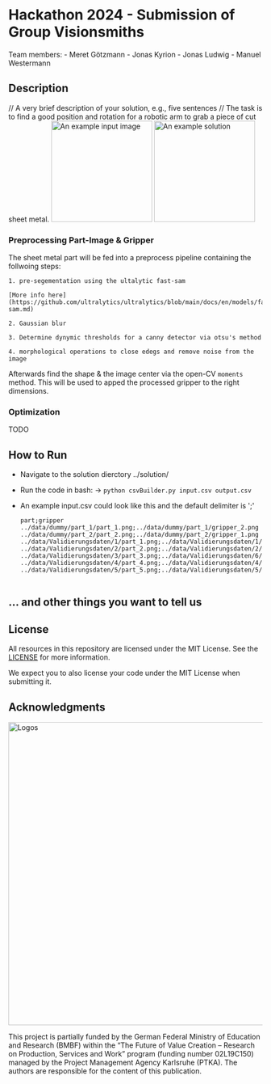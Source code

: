 # Hackathon 2024 - Submission of Group Visionsmiths

Team members:
    - Meret Götzmann
    - Jonas Kyrion
    - Jonas Ludwig
    - Manuel Westermann

## Description
// A very brief description of your solution, e.g., five sentences //
The task is to find a good position and rotation for a robotic arm to grab a piece of cut sheet metal.
<img src="data/dummy/part_1/part_1.png" alt="An example input image" width="200px" /> 
<img src="data/dummy/part_1/visualisation_1.png" alt="An example solution" width="200px" />

### Preprocessing Part-Image & Gripper 

The sheet metal part will be fed into a preprocess pipeline containing the follwoing steps:

    1. pre-segementation using the ultalytic fast-sam

    [More info here](https://github.com/ultralytics/ultralytics/blob/main/docs/en/models/fast-sam.md)

    2. Gaussian blur 

    3. Determine dynymic thresholds for a canny detector via otsu's method
    
    4. morphological operations to close edegs and remove noise from the image 

Afterwards find the shape & the image center via the open-CV `moments` method. This will be used to apped the processed gripper to the right dimensions.



### Optimization 

TODO

## How to Run
- Navigate to the solution dierctory ../solution/

- Run the code in bash:
    ->  `python csvBuilder.py input.csv output.csv`

- An example input.csv could look like this and the default delimiter is ';'

    ```csv
    part;gripper
    ../data/dummy/part_1/part_1.png;../data/dummy/part_1/gripper_2.png
    ../data/dummy/part_2/part_2.png;../data/dummy/part_2/gripper_1.png
    ../data/Validierungsdaten/1/part_1.png;../data/Validierungsdaten/1/gripper_2.png
    ../data/Validierungsdaten/2/part_2.png;../data/Validierungsdaten/2/gripper_1.png
    ../data/Validierungsdaten/3/part_3.png;../data/Validierungsdaten/6/gripper_4.png
    ../data/Validierungsdaten/4/part_4.png;../data/Validierungsdaten/4/gripper_5.png
    ../data/Validierungsdaten/5/part_5.png;../data/Validierungsdaten/5/gripper_3.png


## ... and other things you want to tell us



## License

All resources in this repository are licensed under the MIT License. See the [LICENSE](LICENSE) for more information.

We expect you to also license your code under the MIT License when submitting it.

## Acknowledgments

<img src="doc/logos-all.png" alt="Logos" width="600px" />

This project is partially funded by the German Federal Ministry of Education and Research (BMBF) within the “The Future of Value Creation – Research on Production, Services and Work” program (funding number 02L19C150) managed by the Project Management Agency Karlsruhe (PTKA).
The authors are responsible for the content of this publication.
